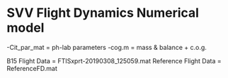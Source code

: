 # SVV Flight Dynamics Numerical model 

-Cit_par_mat = ph-lab parameters
-cog.m = mass & balance + c.o.g. 

B15 Flight Data       = FTISxprt-20190308_125059.mat
Reference Flight Data = ReferenceFD.mat
